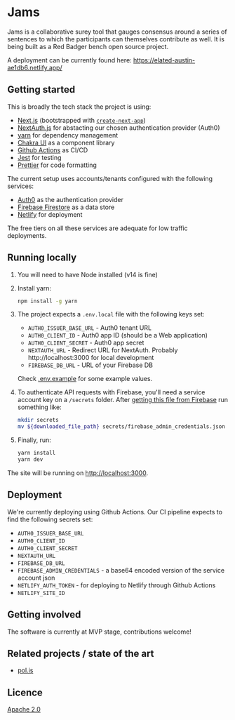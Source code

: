Jams
========

Jams is a collaborative surey tool that gauges consensus around a series of sentences to which the participants can themselves contribute as well.
It is being built as a Red Badger bench open source project.

A deployment can be currently found here: https://elated-austin-ae1db6.netlify.app/


## Getting started

This is broadly the tech stack the project is using:

 - [Next.js](https://nextjs.org/) (bootstrapped with [`create-next-app`](https://github.com/vercel/next.js/tree/canary/packages/create-next-app))
 - [NextAuth.js](https://next-auth.js.org/) for abstacting our chosen authentication provider (Auth0)
 - [yarn](https://yarnpkg.com/) for dependency management
 - [Chakra UI](https://chakra-ui.com/) as a component library
 - [Github Actions](https://github.com/redbadger/jams/actions) as CI/CD
 - [Jest](https://jestjs.io/) for testing
 - [Prettier](https://prettier.io/) for code formatting


The current setup uses accounts/tenants configured with the following services:

 - [Auth0](https://auth0.com/) as the authentication provider
 - [Firebase Firestore](https://firebase.com/) as a data store
 - [Netlify](https://netlify.com/) for deployment

The free tiers on all these services are adequate for low traffic deployments.


## Running locally

1. You will need to have Node installed (v14 is fine)

1. Install yarn:
    ```bash
    npm install -g yarn
    ```

1. The project expects a `.env.local` file with the following keys set:

    - `AUTH0_ISSUER_BASE_URL` - Auth0 tenant URL
    - `AUTH0_CLIENT_ID` - Auth0 app ID (should be a Web application)
    - `AUTH0_CLIENT_SECRET` - Auth0 app secret
    - `NEXTAUTH_URL` - Redirect URL for NextAuth. Probably http://localhost:3000 for local development
    - `FIREBASE_DB_URL` - URL of your Firebase DB

    Check [.env.example](./.env.example) for some example values.

1. To authenticate API requests with Firebase, you'll need a service account key on a `/secrets` folder. After [getting this file from Firebase](https://console.firebase.google.com/project/jams-dev/settings/serviceaccounts/adminsdk) run something like:

    ```bash
    mkdir secrets
    mv ${downloaded_file_path} secrets/firebase_admin_credentials.json
    ```

1. Finally, run:

    ```bash
    yarn install
    yarn dev
    ```

The site will be running on [http://localhost:3000](http://localhost:3000).

## Deployment

We're currently deploying using Github Actions. Our CI pipeline expects to find the following secrets set:

 - `AUTH0_ISSUER_BASE_URL`
 - `AUTH0_CLIENT_ID`
 - `AUTH0_CLIENT_SECRET`
 - `NEXTAUTH_URL`
 - `FIREBASE_DB_URL`
 - `FIREBASE_ADMIN_CREDENTIALS` - a base64 encoded version of the service account json
 - `NETLIFY_AUTH_TOKEN` - for deploying to Netlify through Github Actions
 - `NETLIFY_SITE_ID`

## Getting involved

The software is currently at MVP stage, contributions welcome!


## Related projects / state of the art

 - [pol.is](http://pol.is/)


## Licence

[Apache 2.0](/LICENCE.md)
